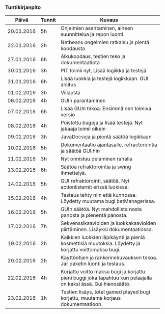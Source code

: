 ﻿### Tuntikirjanpito
Päivä | Tunnit | Kuvaus
--------------- | ----- | ------
20.01.2016 | 5h | Ohjelmien asentaminen, aiheen suunnittelua ja repon luonti
22.01.2016 | 2h | Netbeans ongelmien ratkaisu ja pientä koodausta
27.01.2016 | 6h | Alkukoodaus, testien teko ja dokumentaatiota
30.01.2016 | 3h | PIT toimii nyt, Lisää logiikka ja testejä
31.01.2016 | 6h | Lisää luokkia ja testejä logiikkaan. GUI aloitus
01.02.2016 | 3h | Viilausta
06.02.2016 | 4h | GUIn parantaminen
07.02.2016 | 6h | Lisää GUIn tekoa. Ensimmäinen toimiva versio
08.02.2016 | 4h | Poistettu bugeja ja lisää testejä. Nyt jakaaja toimii oikein
09.02.2016 | 3h | JavaDocseja ja pientä säätöä logikkaan
10.02.2016 | 5h | Dokumentaatio ajantasalle, refractorointia ja säätöä GUI:hin
11.02.2016 | 3h | Nyt onnistuu pelaminen rahalla
13.02.2016 | 6h | Säätöä refraktorointia ja swing ihmettelyä.
14.02.2016 | 5h | GUI refraktorointi, säätöä. Nyt actionlisternit erissä luokissa.
15.02.2016 | 4h | Testaus tehty niin että kunnossa. Löydetty muutama bugi betManagerissa.
16.02.2016 | 5h | GUIn säätöä. Nyt mahdollista nosta panosta ja pienentä panosta.
17.02.2016 | 7h | Sekvenssikaavioiden ja luokkakaavioiden piirtäminen. Lisäyksi dokumentaatiossa. 
19.02.2016 | 2h | Kaikkien luokkien läpikäynti ja pieniä kosmettisiä muutoksia. Löydetty ja korjattu voittomaksu bugi.
20.02.2016 | 2h | Käyttöohjen ja rankennekuvauksen tekoa. Jar paketin luonti ja testaus.
22.02.2016 | 4h | Korjattu voitto maksu bugi ja korjattu pieni buggi joka tapahtuu kun pelaajalla on kaksi ässä. Gui hienosäätö.
23.02.2016 | 1h | Testien lisäys, total gamed played bugi korjattu, muutama korjaus dokumentaatioon.